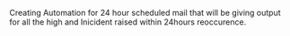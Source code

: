 Creating Automation for 24 hour scheduled mail that will be giving output for all the high and Inicident raised within 24hours reoccurence.


